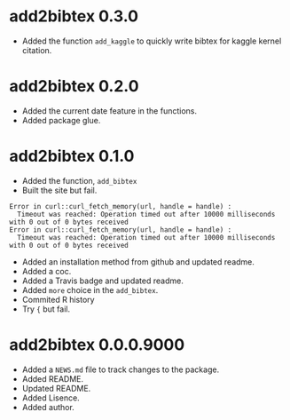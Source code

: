 # add2bibtex 0.3.0

* Added the function `add_kaggle` to quickly write bibtex for kaggle kernel citation.

# add2bibtex 0.2.0

* Added the current date feature in the functions.
* Added package glue.

# add2bibtex 0.1.0

* Added the function, `add_bibtex`
* Built the site but fail.

```
Error in curl::curl_fetch_memory(url, handle = handle) : 
  Timeout was reached: Operation timed out after 10000 milliseconds with 0 out of 0 bytes received
Error in curl::curl_fetch_memory(url, handle = handle) : 
  Timeout was reached: Operation timed out after 10000 milliseconds with 0 out of 0 bytes received
```

* Added an installation method from github and updated readme.
* Added a coc.
* Added a Travis badge and updated readme.
* Added `more` choice in the `add_bibtex`.
* Commited R history
* Try `{` but fail.

# add2bibtex 0.0.0.9000

* Added a `NEWS.md` file to track changes to the package.
* Added README.
* Updated README.
* Added Lisence.
* Added author.
